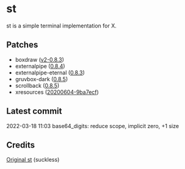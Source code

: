 # st
st is a simple terminal implementation for X.

## Patches
- boxdraw ([v2-0.8.3](https://st.suckless.org/patches/boxdraw/st-boxdraw_v2-0.8.3.diff))
- externalpipe ([0.8.4](https://st.suckless.org/patches/externalpipe/st-externalpipe-0.8.4.diff))
- externalpipe-eternal ([0.8.3](https://st.suckless.org/patches/externalpipe/st-externalpipe-eternal-0.8.3.diff))
- gruvbox-dark ([0.8.5](https://st.suckless.org/patches/gruvbox/st-gruvbox-dark-0.8.5.diff))
- scrollback ([0.8.5](https://st.suckless.org/patches/scrollback/st-scrollback-0.8.5.diff))
- xresources ([20200604-9ba7ecf](https://st.suckless.org/patches/xresources/st-xresources-20200604-9ba7ecf.diff))

## Latest commit
2022-03-18 11:03    base64_digits: reduce scope, implicit zero, +1 size

## Credits
[Original st](https://st.suckless.org) (suckless)
